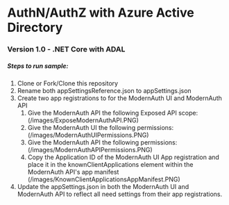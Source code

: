 # AuthN/AuthZ with Azure Active Directory

### Version 1.0 - .NET Core with ADAL

##### Steps to run sample:

1. Clone or Fork/Clone this repository
2. Rename both appSettingsReference.json to appSettings.json
3. Create two app registrations to for the ModernAuth UI and ModernAuth API
    1. Give the ModernAuth API the following Exposed API scope:
        (/images/ExposeModernAuthAPI.PNG)
    2. Give the ModernAuth UI the following permissions:
        (/images/ModernAuthUIPermissions.PNG)
    3. Give the ModernAuth API the following permissions:
        (/images/ModernAuthAPIPermissions.PNG)
    4. Copy the Application ID of the ModernAuth UI App registration and place it in the knownClientApplications element        within the ModernAuth API's app manifest
        (/images/KnownClientApplicationsAppManifest.PNG)
4. Update the appSettings.json in both the ModernAuth UI and ModernAuth API to reflect all need settings from their app registrations.
